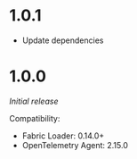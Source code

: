 # 1.0.1
* Update dependencies

# 1.0.0

_Initial release_

Compatibility: 
* Fabric Loader: 0.14.0+
* OpenTelemetry Agent: 2.15.0
